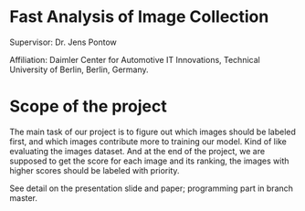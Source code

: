# Fast Analysis of Image Collection
Supervisor: Dr. Jens Pontow

Affiliation: Daimler Center for Automotive IT Innovations, Technical University of Berlin, Berlin, Germany.

# Scope of the project

The main task of our project is to figure out which images should be labeled
first, and which images contribute more to training our model. Kind of like
evaluating the images dataset. And at the end of the project, we are supposed
to get the score for each image and its ranking, the images with higher scores
should be labeled with priority.

See detail on the presentation slide and paper; programming part in branch master.

